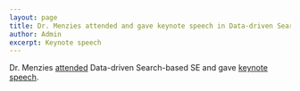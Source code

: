 ```yaml
---
layout: page
title: Dr. Menzies attended and gave keynote speech in Data-driven Search-based SE'17
author: Admin
excerpt: Keynote speech
---
```

Dr. Menzies [attended](https://twitter.com/hashtag/dse17?f=images&vertical=default) Data-driven Search-based SE and gave [keynote speech](https://docs.google.com/presentation/d/e/2PACX-1vQBP6yFq2D4AZfQeZOrzjHZZ-NcqurqEgTVbgs6ArRrCmsloLrQUMe8ll2ZpS-gKraI1PwMfs6RZW9f/pub?start=false&loop=false&delayms=3000&slide=id.g2a4a25d7b7_16_0).
